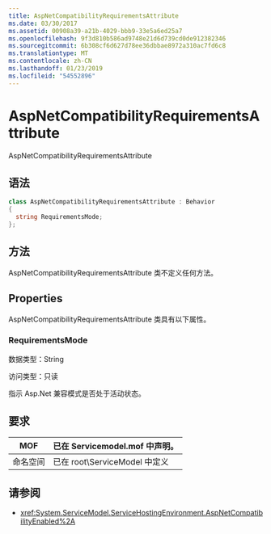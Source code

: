 ```yaml
---
title: AspNetCompatibilityRequirementsAttribute
ms.date: 03/30/2017
ms.assetid: 00908a39-a21b-4029-bbb9-33e5a6ed25a7
ms.openlocfilehash: 9f3d810b586ad9748e21d6d739cd0de912382346
ms.sourcegitcommit: 6b308cf6d627d78ee36dbbae8972a310ac7fd6c8
ms.translationtype: MT
ms.contentlocale: zh-CN
ms.lasthandoff: 01/23/2019
ms.locfileid: "54552896"
---
```

# <a name="aspnetcompatibilityrequirementsattribute"></a>AspNetCompatibilityRequirementsAttribute
AspNetCompatibilityRequirementsAttribute  
  
## <a name="syntax"></a>语法  
  
```csharp
class AspNetCompatibilityRequirementsAttribute : Behavior  
{  
  string RequirementsMode;  
};  
```  
  
## <a name="methods"></a>方法  
 AspNetCompatibilityRequirementsAttribute 类不定义任何方法。  
  
## <a name="properties"></a>Properties  
 AspNetCompatibilityRequirementsAttribute 类具有以下属性。  
  
### <a name="requirementsmode"></a>RequirementsMode  
 数据类型：String  
  
 访问类型：只读  
  
 指示 Asp.Net 兼容模式是否处于活动状态。  
  
## <a name="requirements"></a>要求  
  
|MOF|已在 Servicemodel.mof 中声明。|  
|---------|-----------------------------------|  
|命名空间|已在 root\ServiceModel 中定义|  
  
## <a name="see-also"></a>请参阅
- <xref:System.ServiceModel.ServiceHostingEnvironment.AspNetCompatibilityEnabled%2A>
